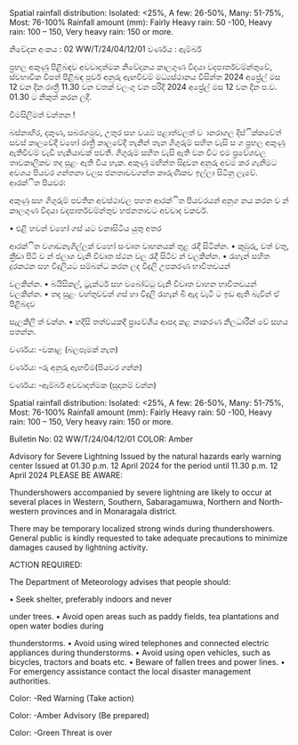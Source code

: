 Spatial rainfall distribution: Isolated: <25%, A few: 26-50%, Many: 51-75%, Most: 76-100% Rainfall amount (mm): Fairly Heavy rain: 50 -100, Heavy rain: 100 – 150, Very heavy rain: 150 or more.

නිවේදන අංකය : 02 WW/T/24/04/12/01 වර්ණය : ඇම්බර්

ප්‍රභල අකුණු පිළිබඳව අවවාදාත්මක නිවේදනය කාලගුණ විදයා වදපාර්තවම්න්තුවේ, ස්වභාවික විපත් පිළිබඳ පූර්ව අනුරු ඇඟවීවම් මධ්‍යස්ථානය විසින්ත 2024 අප්‍රේල් මස 12 වන දින රාත්‍රී 11.30 වන වතක් වලංගු වන පරිදි 2024 අප්‍රේල් මස 12 වන දින ප.ව. 01.30 ට නිකුත් කරන ලදී.

විමසිලිමත් වන්තන !

බස්නාහිර, දකුණ, සබරගමුව, උතුර සහ වයඹ පළාත්වලත් ව ානරාගල දිස්ික්කවේත් සවස් කාලවේදී වහෝ රාත්‍රී කාලවේදී තැනින් තැන ගිගුරුම් සහිත වැසි ස ග ප්‍රභල අකුණු ඇතිවීවම් වැඩි හැකියාවක් පවතී. ගිගුරුම් සහිත වැසි ඇති වන විට එම ප්‍රවේශවල තාවකාලිකව තද සුළං ඇති විය හැක. අකුණු මඟින්ත සිදුවන අනුරු අවම කර ගැනීමට අවශය පියවර ගන්තනා වලස ජනතාවවගන්ත කාරුණිකව ඉල්ලා සිටිනු ලැවේ. ආරක්ිත පියවර:

අකුණු සහ ගිගුරුම් පවතින අවස්ථාවල පහත ආරක්ිත පියවරයන් අනුග නය කරන ව න් කාලගුණ විදයා වදපාර්තවම්න්තුව හජනතාවට අවවාද වකවර්.

• එළි හවන් වහෝ ගස් යට වනාසිටිය යුතු අතර

ආරක්ිත වගාඩනැගිල්ලක් වහෝ සංවෘත වාහනයක් තුළ රැදී සිටින්න. • කුඹුරු, වත් වතු, ක්‍රීඩා පිටි ව න් ජලාශ වැනි විවෘත ස්ථන වල රැදී සිටීව න් වලකින්න. • රැහැන් සහිත දුරකථන සහ විදුලියට සම්බන්ධ කරන ලද විදුලි උපකරණ භාවිතවයන්

වලකින්න. • බයිසිකල්, ට්‍රැක්ටර් සහ වබෝට්ටු වැනි විවෘත වාහන භාවිතවයන් වලකින්න. • තද සුළං වහ්තුවවන් ගස් හා විදුලි රැහැන් බි ඇද වැටී ට ඉඩ ඇති බැවින් ඒ පිළිබදව

සැලකිලි ත් වන්න. • හදිසි තත්වයකදී ප්‍රාවේශීය ආපදා කළ නාකරණ නිලධාරීන් වේ සහය පතන්න.

වර්ණය: -වකාළ (බලපෑමක් නැත)

වර්ණය: -රු අනුරු ඇඟවීම(පියවර ගන්න)

වර්ණය: -ඇම්බර් අවවාදාත්මක (සූදානම් වන්න)

Spatial rainfall distribution: Isolated: <25%, A few: 26-50%, Many: 51-75%, Most: 76-100% Rainfall amount (mm): Fairly Heavy rain: 50 -100, Heavy rain: 100 – 150, Very heavy rain: 150 or more.

Bulletin No: 02 WW/T/24/04/12/01 COLOR: Amber

Advisory for Severe Lightning Issued by the natural hazards early warning center Issued at 01.30 p.m. 12 April 2024 for the period until 11.30 p.m. 12 April 2024 PLEASE BE AWARE:

Thundershowers accompanied by severe lightning are likely to occur at several places in Western, Southern, Sabaragamuwa, Northern and North-western provinces and in Monaragala district.

There may be temporary localized strong winds during thundershowers. General public is kindly requested to take adequate precautions to minimize damages caused by lightning activity.

ACTION REQUIRED:

The Department of Meteorology advises that people should:

• Seek shelter, preferably indoors and never

under trees. • Avoid open areas such as paddy fields, tea plantations and open water bodies during

thunderstorms. • Avoid using wired telephones and connected electric appliances during thunderstorms. • Avoid using open vehicles, such as bicycles, tractors and boats etc. • Beware of fallen trees and power lines. • For emergency assistance contact the local disaster management authorities.

Color: -Red Warning (Take action)

Color: -Amber Advisory (Be prepared)

Color: -Green Threat is over